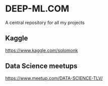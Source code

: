 # DEEP-ML.COM

A central repository for all my projects

## Kaggle
https://www.kaggle.com/solomonk

## Data Science meetups
https://www.meetup.com/DATA-SCIENCE-TLV/

